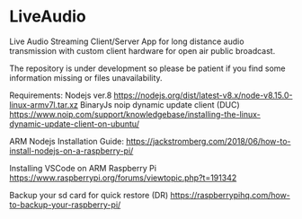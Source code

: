 # LiveAudio
Live Audio Streaming Client/Server App for long distance audio transmission with custom client hardware for open air public broadcast.

The repository is under development so please be patient if you find some information missing or files unavailability.

Requirements:
Nodejs ver.8 https://nodejs.org/dist/latest-v8.x/node-v8.15.0-linux-armv7l.tar.xz
BinaryJs
noip dynamic update client (DUC) https://www.noip.com/support/knowledgebase/installing-the-linux-dynamic-update-client-on-ubuntu/

ARM Nodejs Installation Guide:
https://jackstromberg.com/2018/06/how-to-install-nodejs-on-a-raspberry-pi/

Installing VSCode on ARM Raspberry Pi
https://www.raspberrypi.org/forums/viewtopic.php?t=191342

Backup your sd card for quick restore (DR)
https://raspberrypihq.com/how-to-backup-your-raspberry-pi/




